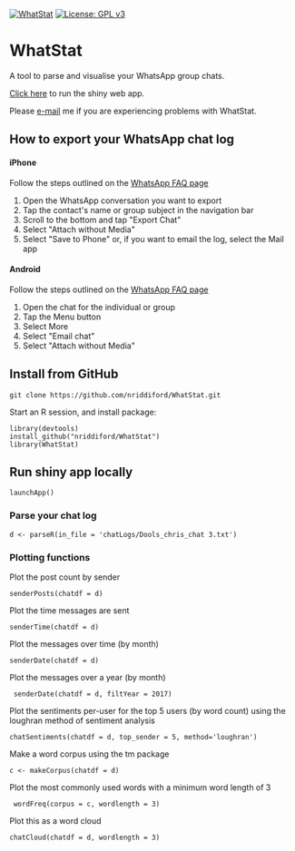 [![WhatStat](https://img.shields.io/badge/launch-WhatStat-brightgreen.svg)](https://whatstat.shinyapps.io/WhatStat/)
[![License: GPL v3](https://img.shields.io/badge/License-GPL%20v3-blue.svg)](https://github.com/nriddiford/WhatStat/blob/master/LICENSE)

# WhatStat

A tool to parse and visualise your WhatsApp group chats.

[Click here](https://whatstat.shinyapps.io/WhatStat/) to run the shiny web app.

Please [e-mail](mailto:nickriddiford@gmail.com?Subject=WhatStat) me if you are experiencing problems with WhatStat.

## How to export your WhatsApp chat log

#### iPhone
Follow the steps outlined on the [WhatsApp FAQ page](https://faq.whatsapp.com/en/iphone/20888066/)
1. Open the WhatsApp conversation you want to export
2. Tap the contact's name or group subject in the navigation bar
3. Scroll to the bottom and tap "Export Chat"
4. Select "Attach without Media"
5. Select "Save to Phone" or, if you want to email the log, select the Mail app

#### Android
Follow the steps outlined on the [WhatsApp FAQ page](https://faq.whatsapp.com/en/android/23756533)
1. Open the chat for the individual or group
2. Tap the Menu button
3. Select More
4. Select "Email chat"
5. Select "Attach without Media"

## Install from GitHub

```
git clone https://github.com/nriddiford/WhatStat.git
```

Start an R session, and install package:

```
library(devtools)
install_github("nriddiford/WhatStat")
library(WhatStat)
```

## Run shiny app locally
```
launchApp()
```

### Parse your chat log
```
d <- parseR(in_file = 'chatLogs/Dools_chris_chat 3.txt')
```
### Plotting functions

Plot the post count by sender
```
senderPosts(chatdf = d)
```

Plot the time messages are sent
```
senderTime(chatdf = d)
```

Plot the messages over time (by month)
```
senderDate(chatdf = d)
```

Plot the messages over a year (by month)
```
 senderDate(chatdf = d, filtYear = 2017)
```

Plot the sentiments per-user for the top 5 users (by word count) using the loughran method of sentiment analysis
```
chatSentiments(chatdf = d, top_sender = 5, method='loughran')
```

Make a word corpus using the tm package
```
c <- makeCorpus(chatdf = d)
```

Plot the most commonly used words with a minimum word length of 3
```
 wordFreq(corpus = c, wordlength = 3)
```

Plot this as a word cloud
```
chatCloud(chatdf = d, wordlength = 3)
```
